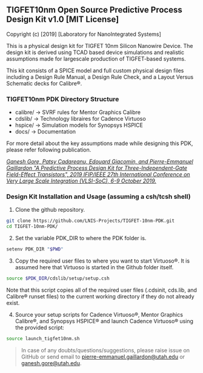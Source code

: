 ## TIGFET10nm Open Source Predictive Process Design Kit v1.0  [MIT License]

Copyright (c) [2019] [Laboratory for NanoIntegrated Systems]

This is a physical design kit for TIGFET 10nm Silicon Nanowire Device. The design kit is derived using TCAD based device simulations and realistic assumptions made for largescale production of TIGFET-based systems.

This kit consists of a SPICE model and full custom physical design files including a Design Rule Manual, a Design Rule Check, and a Layout Versus Schematic
decks for Calibre®.

### TIGFET10nm PDK Directory Structure

* calibre/ -> SVRF rules for Mentor Graphics Calibre
* cdslib/  -> Technology libraires for Cadence Virtuoso
* hspice/  -> Simulation models for Synopsys HSPICE
* docs/    -> Documentation

For more detail about the key assumptions made while designing this PDK, please refer following publication.

[*Ganesh Gore, Patsy Cadareanu, Edouard Giacomin, and Pierre-Emmanuel Gaillardon "A Predictive Process Design Kit for Three-Independent-Gate Field-Effect Transistors", 2019 IFIP/IEEE 27th International Conference on Very Large Scale Integration (VLSI-SoC), 6-9 October 2019.*](https://ieeexplore.ieee.org/abstract/document/8920358/)

### Design Kit Installation and Usage (assuming a csh/tcsh shell)
  1) Clone the github repository.
  ```bash
  git clone https://github.com/LNIS-Projects/TIGFET-10nm-PDK.git
  cd TIGFET-10nm-PDK/
  ```
  
  2) Set the variable PDK_DIR to where the PDK folder is.
  ```bash
  setenv PDK_DIR "$PWD"
  ```
		 
  3) Copy the required user files to where you want to start Virtuoso®. It is assumed here that Virtuoso is started in the Github folder itself.
  ```bash
  source $PDK_DIR/cdslib/setup/setup.csh
  ```
     
  Note that this script copies all of the required user files (.cdsinit, cds.lib, and Calibre® runset files) to the current working directory if they do not already exist.
	
  4) Source your setup scripts for Cadence Virtuoso®, Mentor Graphics Calibre®, and Synopsys HSPICE® and launch Cadence Virtuoso® using the provided script: 
  ```bash 
  source launch_tigfet10nm.sh
  ```

> In case of any doubts/questions/suggestions, please raise issue on GitHub or send email to pierre-emmanuel.gaillardon@utah.edu or ganesh.gore@utah.edu.
